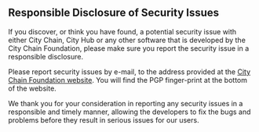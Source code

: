 Responsible Disclosure of Security Issues
-----------------------

If you discover, or think you have found, a potential security issue with either City Chain, City Hub or any other software 
that is developed by the City Chain Foundation, please make sure you report the security issue in a responsible disclosure.

Please report security issues by e-mail, to the address provided at the [City Chain Foundation website](https://citychain.foundation/). You will find the PGP finger-print at the bottom of the website.

We thank you for your consideration in reporting any security issues in a responsible and timely manner, allowing the 
developers to fix the bugs and problems before they result in serious issues for our users.
